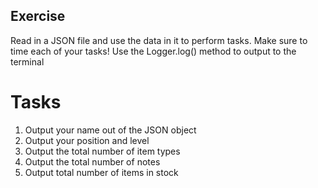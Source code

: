 ## Exercise
Read in a JSON file and use the data in it to perform tasks. Make sure to time each of your tasks!
Use the Logger.log() method to output to the terminal

# Tasks
1) Output your name out of the JSON object
2) Output your position and level
3) Output the total number of item types
4) Output the total number of notes
5) Output total number of items in stock
